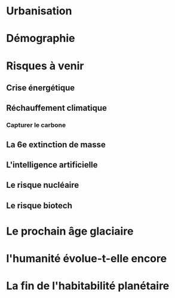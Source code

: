# Urbanisation

# Démographie

# Risques à venir

## Crise énergétique

## Réchauffement climatique

### Capturer le carbone

## La 6e extinction de masse

## L'intelligence artificielle

## Le risque nucléaire

## Le risque biotech

# Le prochain âge glaciaire

# l'humanité évolue-t-elle encore

# La fin de l'habitabilité planétaire
